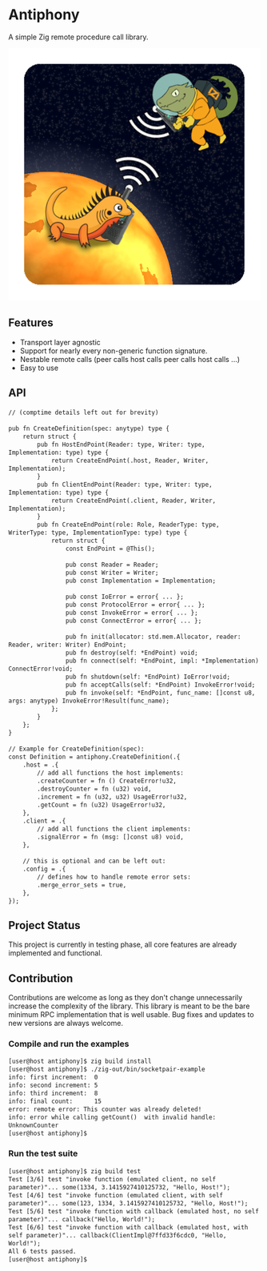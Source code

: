 # Antiphony

A simple Zig remote procedure call library.

![Project Logo](design/logo.png)

## Features

- Transport layer agnostic
- Support for nearly every non-generic function signature.
- Nestable remote calls (peer calls host calls peer calls host calls ...)
- Easy to use

## API

```zig
// (comptime details left out for brevity)

pub fn CreateDefinition(spec: anytype) type {
    return struct {
        pub fn HostEndPoint(Reader: type, Writer: type, Implementation: type) type {
            return CreateEndPoint(.host, Reader, Writer, Implementation);
        }
        pub fn ClientEndPoint(Reader: type, Writer: type, Implementation: type) type {
            return CreateEndPoint(.client, Reader, Writer, Implementation);
        }
        pub fn CreateEndPoint(role: Role, ReaderType: type, WriterType: type, ImplementationType: type) type {
            return struct {
                const EndPoint = @This();

                pub const Reader = Reader;
                pub const Writer = Writer;
                pub const Implementation = Implementation;

                pub const IoError = error{ ... };
                pub const ProtocolError = error{ ... };
                pub const InvokeError = error{ ... };
                pub const ConnectError = error{ ... };

                pub fn init(allocator: std.mem.Allocator, reader: Reader, writer: Writer) EndPoint;
                pub fn destroy(self: *EndPoint) void;
                pub fn connect(self: *EndPoint, impl: *Implementation) ConnectError!void;
                pub fn shutdown(self: *EndPoint) IoError!void;
                pub fn acceptCalls(self: *EndPoint) InvokeError!void;
                pub fn invoke(self: *EndPoint, func_name: []const u8, args: anytype) InvokeError!Result(func_name);
            };
        }
    };
}

// Example for CreateDefinition(spec):
const Definition = antiphony.CreateDefinition(.{
    .host = .{
        // add all functions the host implements:
        .createCounter = fn () CreateError!u32,
        .destroyCounter = fn (u32) void,
        .increment = fn (u32, u32) UsageError!u32,
        .getCount = fn (u32) UsageError!u32,
    },
    .client = .{
        // add all functions the client implements:
        .signalError = fn (msg: []const u8) void,
    },

    // this is optional and can be left out:
    .config = .{
        // defines how to handle remote error sets:
        .merge_error_sets = true,
    },
});
```

## Project Status

This project is currently in testing phase, all core features are already implemented and functional.

## Contribution

Contributions are welcome as long as they don't change unnecessarily increase the complexity of the library. This library is meant to be the bare minimum RPC implementation that is well usable. Bug fixes and updates to new versions are always welcome.

### Compile and run the examples

```sh-session
[user@host antiphony]$ zig build install
[user@host antiphony]$ ./zig-out/bin/socketpair-example
info: first increment:  0
info: second increment: 5
info: third increment:  8
info: final count:      15
error: remote error: This counter was already deleted!
info: error while calling getCount()  with invalid handle: UnknownCounter
[user@host antiphony]$
```

### Run the test suite

```sh-session
[user@host antiphony]$ zig build test
Test [3/6] test "invoke function (emulated client, no self parameter)"... some(1334, 3.1415927410125732, "Hello, Host!");
Test [4/6] test "invoke function (emulated client, with self parameter)"... some(123, 1334, 3.1415927410125732, "Hello, Host!");
Test [5/6] test "invoke function with callback (emulated host, no self parameter)"... callback("Hello, World!");
Test [6/6] test "invoke function with callback (emulated host, with self parameter)"... callback(ClientImpl@7ffd33f6cdc0, "Hello, World!");
All 6 tests passed.
[user@host antiphony]$
```
